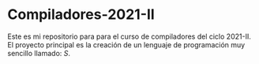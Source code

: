 # Compiladores-2021-II

Este es mi repositorio para para el curso de compiladores del ciclo 2021-II.  
El proyecto principal es la creación de un lenguaje de programación muy sencillo llamado: *_S_*.


